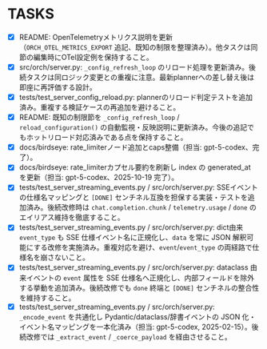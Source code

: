 # TASKS

- [x] README: OpenTelemetryメトリクス説明を更新（`ORCH_OTEL_METRICS_EXPORT` 追記、既知の制限を整理済み）。他タスクは同節の編集時にOTel設定例を保持すること。
- [x] src/orch/server.py: `_config_refresh_loop` のリロード処理を更新済み。後続タスクは同ロジック変更との重複に注意。最新plannerへの差し替え後は即座に再評価する設計。
- [x] tests/test_server_config_reload.py: plannerのリロード判定テストを追加済み。重複する検証ケースの再追加を避けること。
- [x] README: 既知の制限節を `_config_refresh_loop` / `reload_configuration()` の自動監視・反映説明に更新済み。今後の追記でもホットリロード対応済みである点を保持すること。
- [x] docs/birdseye: rate_limiterノード追加とcaps整備（担当: gpt-5-codex、完了）。
- [x] docs/birdseye: rate_limiterカプセル要約を刷新し index の generated_at を更新（担当: gpt-5-codex、2025-10-19 完了）。
- [x] tests/test_server_streaming_events.py / src/orch/server.py: SSEイベントの仕様名マッピングと `[DONE]` センチネル互換を担保する実装・テストを追加済み。後続改修時は `chat.completion.chunk` / `telemetry.usage` / `done` のエイリアス維持を徹底すること。
- [x] tests/test_server_streaming_events.py / src/orch/server.py: dict由来 `event_type` も SSE 仕様イベント名に正規化し、`data` を常に JSON 解釈可能にする改修を実施済み。重複対応を避け、`event`/`event_type` の両経路で仕様名を崩さないこと。
- [x] tests/test_server_streaming_events.py / src/orch/server.py: dataclass 由来イベントの `event` 属性を SSE 仕様名へ正規化し、内部フィールドを除外する挙動を追加済み。後続改修でも `done` 終端と `[DONE]` センチネルの整合性を維持すること。
- [x] tests/test_server_streaming_events.py / src/orch/server.py: `_encode_event` を共通化し Pydantic/dataclass/辞書イベントの JSON 化・イベント名マッピングを一本化済み（担当: gpt-5-codex, 2025-02-15）。後続改修では `_extract_event` / `_coerce_payload` を経由させること。

